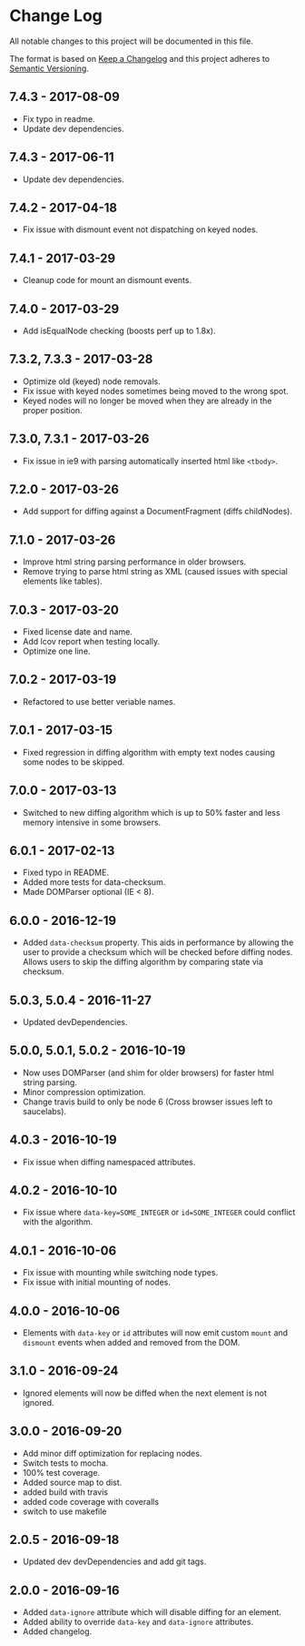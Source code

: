 # Change Log
All notable changes to this project will be documented in this file.

The format is based on [Keep a Changelog](http://keepachangelog.com/)
and this project adheres to [Semantic Versioning](http://semver.org/).

## 7.4.3 - 2017-08-09
- Fix typo in readme.
- Update dev dependencies.

## 7.4.3 - 2017-06-11
- Update dev dependencies.

## 7.4.2 - 2017-04-18
- Fix issue with dismount event not dispatching on keyed nodes.

## 7.4.1 - 2017-03-29
- Cleanup code for mount an dismount events.

## 7.4.0 - 2017-03-29
- Add isEqualNode checking (boosts perf up to 1.8x).

## 7.3.2, 7.3.3 - 2017-03-28
- Optimize old (keyed) node removals.
- Fix issue with keyed nodes sometimes being moved to the wrong spot.
- Keyed nodes will no longer be moved when they are already in the proper position.

## 7.3.0, 7.3.1 - 2017-03-26
- Fix issue in ie9 with parsing automatically inserted html like `<tbody>`.

## 7.2.0 - 2017-03-26
- Add support for diffing against a DocumentFragment (diffs childNodes).

## 7.1.0 - 2017-03-26
- Improve html string parsing performance in older browsers.
- Remove trying to parse html string as XML (caused issues with special elements like tables).

## 7.0.3 - 2017-03-20
- Fixed license date and name.
- Add lcov report when testing locally.
- Optimize one line.

## 7.0.2 - 2017-03-19
- Refactored to use better veriable names.

## 7.0.1 - 2017-03-15
- Fixed regression in diffing algorithm with empty text nodes causing some nodes to be skipped.

## 7.0.0 - 2017-03-13
- Switched to new diffing algorithm which is up to 50% faster and less memory intensive in some browsers.

## 6.0.1 - 2017-02-13
- Fixed typo in README.
- Added more tests for data-checksum.
- Made DOMParser optional (IE < 8).

## 6.0.0 - 2016-12-19
- Added `data-checksum` property. This aids in performance by allowing the user to provide a checksum which will be checked before diffing nodes. Allows users to skip the diffing algorithm by comparing state via checksum.

## 5.0.3, 5.0.4 - 2016-11-27
- Updated devDependencies.

## 5.0.0, 5.0.1, 5.0.2 - 2016-10-19
- Now uses DOMParser (and shim for older browsers) for faster html string parsing.
- Minor compression optimization.
- Change travis build to only be node 6 (Cross browser issues left to saucelabs).

## 4.0.3 - 2016-10-19
- Fix issue when diffing namespaced attributes.

## 4.0.2 - 2016-10-10
- Fix issue where `data-key=SOME_INTEGER` or `id=SOME_INTEGER` could conflict with the algorithm.

## 4.0.1 - 2016-10-06
- Fix issue with mounting while switching node types.
- Fix issue with initial mounting of nodes.

## 4.0.0 - 2016-10-06
- Elements with `data-key` or `id` attributes will now emit custom `mount` and `dismount` events when added and removed from the DOM.

## 3.1.0 - 2016-09-24
- Ignored elements will now be diffed when the next element is not ignored.

## 3.0.0 - 2016-09-20
- Add minor diff optimization for replacing nodes.
- Switch tests to mocha.
- 100% test coverage.
- Added source map to dist.
- added build with travis
- added code coverage with coveralls
- switch to use makefile

## 2.0.5 - 2016-09-18
- Updated dev devDependencies and add git tags.

## 2.0.0 - 2016-09-16
- Added `data-ignore` attribute which will disable diffing for an element.
- Added ability to override `data-key` and `data-ignore` attributes.
- Added changelog.
